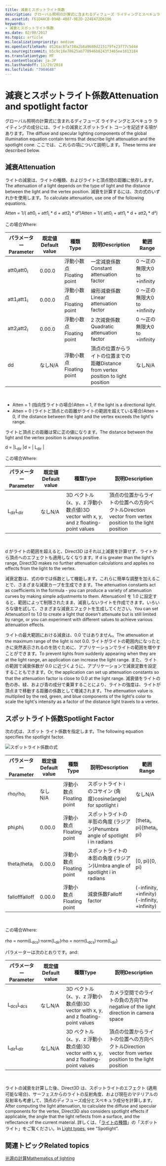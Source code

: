```yaml
---
title: 減衰とスポットライト係数
description: グローバル照明の計算式に含まれるディフューズ ライティングとスペキュラ ライティングの成分には、ライトの減衰とスポットライト コーンを記述する項があります。
ms.assetid: F61D4ACB-09AB-4087-9E2D-224E472D6196
keywords:
- 減衰とスポットライト係数
ms.date: 02/08/2017
ms.topic: article
ms.localizationpriority: medium
ms.openlocfilehash: 8126ac8fa738a2b8a9680d215179fe23f77c5d44
ms.sourcegitcommit: b5c9c18e70625ab770946b8243f3465ee1013184
ms.translationtype: MT
ms.contentlocale: ja-JP
ms.lasthandoff: 11/29/2018
ms.locfileid: "7984648"
---
```

# <a name="attenuation-and-spotlight-factor"></a><span data-ttu-id="84fe6-104">減衰とスポットライト係数</span><span class="sxs-lookup"><span data-stu-id="84fe6-104">Attenuation and spotlight factor</span></span>


<span data-ttu-id="84fe6-105">グローバル照明の計算式に含まれるディフューズ ライティングとスペキュラ ライティングの成分には、ライトの減衰とスポットライト コーンを記述する項があります。</span><span class="sxs-lookup"><span data-stu-id="84fe6-105">The diffuse and specular lighting components of the global illumination equation contain terms that describe light attenuation and the spotlight cone.</span></span> <span data-ttu-id="84fe6-106">ここでは、これらの項について説明します。</span><span class="sxs-lookup"><span data-stu-id="84fe6-106">These terms are described below.</span></span>

## <a name="span-idattenuationspanspan-idattenuationspanspan-idattenuationspanattenuation"></a><span data-ttu-id="84fe6-107"><span id="Attenuation"></span><span id="attenuation"></span><span id="ATTENUATION"></span>減衰</span><span class="sxs-lookup"><span data-stu-id="84fe6-107"><span id="Attenuation"></span><span id="attenuation"></span><span id="ATTENUATION"></span>Attenuation</span></span>


<span data-ttu-id="84fe6-108">ライトの減衰は、ライトの種類、およびライトと頂点間の距離に依存します。</span><span class="sxs-lookup"><span data-stu-id="84fe6-108">The attenuation of a light depends on the type of light and the distance between the light and the vertex position.</span></span> <span data-ttu-id="84fe6-109">減衰を計算するには、次の式のいずれかを使用します。</span><span class="sxs-lookup"><span data-stu-id="84fe6-109">To calculate attenuation, use one of the following equations.</span></span>

<span data-ttu-id="84fe6-110">Atten = 1/( att0<sub>i</sub> + att1<sub>i</sub> \* d + att2<sub>i</sub> \* d²)</span><span class="sxs-lookup"><span data-stu-id="84fe6-110">Atten = 1/( att0<sub>i</sub> + att1<sub>i</sub> \* d + att2<sub>i</sub> \* d²)</span></span>

<span data-ttu-id="84fe6-111">この場合</span><span class="sxs-lookup"><span data-stu-id="84fe6-111">Where:</span></span>

| <span data-ttu-id="84fe6-112">パラメーター</span><span class="sxs-lookup"><span data-stu-id="84fe6-112">Parameter</span></span>        | <span data-ttu-id="84fe6-113">既定値</span><span class="sxs-lookup"><span data-stu-id="84fe6-113">Default value</span></span> | <span data-ttu-id="84fe6-114">種類</span><span class="sxs-lookup"><span data-stu-id="84fe6-114">Type</span></span>           | <span data-ttu-id="84fe6-115">説明</span><span class="sxs-lookup"><span data-stu-id="84fe6-115">Description</span></span>                                     | <span data-ttu-id="84fe6-116">範囲</span><span class="sxs-lookup"><span data-stu-id="84fe6-116">Range</span></span>          |
|------------------|---------------|----------------|-------------------------------------------------|----------------|
| <span data-ttu-id="84fe6-117">att0<sub>i</sub></span><span class="sxs-lookup"><span data-stu-id="84fe6-117">att0<sub>i</sub></span></span> | <span data-ttu-id="84fe6-118">0.0</span><span class="sxs-lookup"><span data-stu-id="84fe6-118">0.0</span></span>           | <span data-ttu-id="84fe6-119">浮動小数点</span><span class="sxs-lookup"><span data-stu-id="84fe6-119">Floating point</span></span> | <span data-ttu-id="84fe6-120">一定減衰係数</span><span class="sxs-lookup"><span data-stu-id="84fe6-120">Constant attenuation factor</span></span>                     | <span data-ttu-id="84fe6-121">0 ～正の無限大</span><span class="sxs-lookup"><span data-stu-id="84fe6-121">0 to +infinity</span></span> |
| <span data-ttu-id="84fe6-122">att1<sub>i</sub></span><span class="sxs-lookup"><span data-stu-id="84fe6-122">att1<sub>i</sub></span></span> | <span data-ttu-id="84fe6-123">0.0</span><span class="sxs-lookup"><span data-stu-id="84fe6-123">0.0</span></span>           | <span data-ttu-id="84fe6-124">浮動小数点</span><span class="sxs-lookup"><span data-stu-id="84fe6-124">Floating point</span></span> | <span data-ttu-id="84fe6-125">線形減衰係数</span><span class="sxs-lookup"><span data-stu-id="84fe6-125">Linear attenuation factor</span></span>                       | <span data-ttu-id="84fe6-126">0 ～正の無限大</span><span class="sxs-lookup"><span data-stu-id="84fe6-126">0 to +infinity</span></span> |
| <span data-ttu-id="84fe6-127">att2<sub>i</sub></span><span class="sxs-lookup"><span data-stu-id="84fe6-127">att2<sub>i</sub></span></span> | <span data-ttu-id="84fe6-128">0.0</span><span class="sxs-lookup"><span data-stu-id="84fe6-128">0.0</span></span>           | <span data-ttu-id="84fe6-129">浮動小数点</span><span class="sxs-lookup"><span data-stu-id="84fe6-129">Floating point</span></span> | <span data-ttu-id="84fe6-130">2 次減衰係数</span><span class="sxs-lookup"><span data-stu-id="84fe6-130">Quadratic attenuation factor</span></span>                    | <span data-ttu-id="84fe6-131">0 ～正の無限大</span><span class="sxs-lookup"><span data-stu-id="84fe6-131">0 to +infinity</span></span> |
| <span data-ttu-id="84fe6-132">d</span><span class="sxs-lookup"><span data-stu-id="84fe6-132">d</span></span>                | <span data-ttu-id="84fe6-133">なし</span><span class="sxs-lookup"><span data-stu-id="84fe6-133">N/A</span></span>           | <span data-ttu-id="84fe6-134">浮動小数点</span><span class="sxs-lookup"><span data-stu-id="84fe6-134">Floating point</span></span> | <span data-ttu-id="84fe6-135">頂点の位置からライトの位置までの距離</span><span class="sxs-lookup"><span data-stu-id="84fe6-135">Distance from vertex position to light position</span></span> | <span data-ttu-id="84fe6-136">なし</span><span class="sxs-lookup"><span data-stu-id="84fe6-136">N/A</span></span>            |

 

-   <span data-ttu-id="84fe6-137">Atten = 1 (指向性ライトの場合)</span><span class="sxs-lookup"><span data-stu-id="84fe6-137">Atten = 1, if the light is a directional light.</span></span>
-   <span data-ttu-id="84fe6-138">Atten = 0 (ライトと頂点との距離がライトの範囲を超えている場合)</span><span class="sxs-lookup"><span data-stu-id="84fe6-138">Atten = 0, if the distance between the light and the vertex exceeds the light's range.</span></span>

<span data-ttu-id="84fe6-139">ライトと頂点との距離は常に正の値になります。</span><span class="sxs-lookup"><span data-stu-id="84fe6-139">The distance between the light and the vertex position is always positive.</span></span>

<span data-ttu-id="84fe6-140">d = |L<sub>dir</sub> |</span><span class="sxs-lookup"><span data-stu-id="84fe6-140">d = | L<sub>dir</sub> |</span></span>

<span data-ttu-id="84fe6-141">この場合</span><span class="sxs-lookup"><span data-stu-id="84fe6-141">Where:</span></span>

| <span data-ttu-id="84fe6-142">パラメーター</span><span class="sxs-lookup"><span data-stu-id="84fe6-142">Parameter</span></span>       | <span data-ttu-id="84fe6-143">既定値</span><span class="sxs-lookup"><span data-stu-id="84fe6-143">Default value</span></span> | <span data-ttu-id="84fe6-144">種類</span><span class="sxs-lookup"><span data-stu-id="84fe6-144">Type</span></span>                                             | <span data-ttu-id="84fe6-145">説明</span><span class="sxs-lookup"><span data-stu-id="84fe6-145">Description</span></span>                                                 |
|-----------------|---------------|--------------------------------------------------|-------------------------------------------------------------|
| <span data-ttu-id="84fe6-146">L<sub>dir</sub></span><span class="sxs-lookup"><span data-stu-id="84fe6-146">L<sub>dir</sub></span></span> | <span data-ttu-id="84fe6-147">なし</span><span class="sxs-lookup"><span data-stu-id="84fe6-147">N/A</span></span>           | <span data-ttu-id="84fe6-148">3D ベクトル (x、y、z 浮動小数点値)</span><span class="sxs-lookup"><span data-stu-id="84fe6-148">3D vector with x, y, and z floating-point values</span></span> | <span data-ttu-id="84fe6-149">頂点の位置からライトの位置への方向ベクトル</span><span class="sxs-lookup"><span data-stu-id="84fe6-149">Direction vector from vertex position to the light position</span></span> |

 

<span data-ttu-id="84fe6-150">d がライトの範囲を超えると、Direct3D はそれ以上減衰を計算せず、ライトから頂点へのエフェクトも適用しなくなります。</span><span class="sxs-lookup"><span data-stu-id="84fe6-150">If d is greater than the light's range, Direct3D makes no further attenuation calculations and applies no effects from the light to the vertex.</span></span>

<span data-ttu-id="84fe6-151">減衰定数は、式の中では係数として機能します。これらに簡単な調整を加えることで、さまざまな減衰カーブを生成できます。</span><span class="sxs-lookup"><span data-stu-id="84fe6-151">The attenuation constants act as coefficients in the formula - you can produce a variety of attenuation curves by making simple adjustments to them.</span></span> <span data-ttu-id="84fe6-152">Attenuation1 を 1.0 に設定すると、範囲によって制限されたまま、減衰しないライトを作成できます。いろいろな値を試して、さまざまな減衰エフェクトを生成してください。</span><span class="sxs-lookup"><span data-stu-id="84fe6-152">You can set Attenuation1 to 1.0 to create a light that doesn't attenuate but is still limited by range, or you can experiment with different values to achieve various attenuation effects.</span></span>

<span data-ttu-id="84fe6-153">ライトの最大範囲における減衰は、0.0 ではありません。</span><span class="sxs-lookup"><span data-stu-id="84fe6-153">The attenuation at the maximum range of the light is not 0.0.</span></span> <span data-ttu-id="84fe6-154">ライトがライトの範囲内になったときに突然表示されるのを防ぐために、アプリケーションでライトの範囲を増やすことができます。</span><span class="sxs-lookup"><span data-stu-id="84fe6-154">To prevent lights from suddenly appearing when they are at the light range, an application can increase the light range.</span></span> <span data-ttu-id="84fe6-155">また、ライトの範囲で減衰係数が 0.0 に近づくように、アプリケーションで減衰定数を設定することもできます。</span><span class="sxs-lookup"><span data-stu-id="84fe6-155">Or, the application can set up attenuation constants so that the attenuation factor is close to 0.0 at the light range.</span></span> <span data-ttu-id="84fe6-156">減衰値をライトの色の赤、緑、および青の成分で乗算することにより、ライトの強度は、ライトが頂点まで移動する距離の係数として増減されます。</span><span class="sxs-lookup"><span data-stu-id="84fe6-156">The attenuation value is multiplied by the red, green, and blue components of the light's color to scale the light's intensity as a factor of the distance light travels to a vertex.</span></span>

## <a name="span-idspotlight-factorspanspan-idspotlight-factorspanspan-idspotlight-factorspanspotlight-factor"></a><span data-ttu-id="84fe6-157"><span id="Spotlight-Factor"></span><span id="spotlight-factor"></span><span id="SPOTLIGHT-FACTOR"></span>スポットライト係数</span><span class="sxs-lookup"><span data-stu-id="84fe6-157"><span id="Spotlight-Factor"></span><span id="spotlight-factor"></span><span id="SPOTLIGHT-FACTOR"></span>Spotlight Factor</span></span>


<span data-ttu-id="84fe6-158">次の式は、スポット ライト係数を指定します。</span><span class="sxs-lookup"><span data-stu-id="84fe6-158">The following equation specifies the spotlight factor.</span></span>

![スポットライト係数の式](images/dx8light9.png)

| <span data-ttu-id="84fe6-160">パラメーター</span><span class="sxs-lookup"><span data-stu-id="84fe6-160">Parameter</span></span>         | <span data-ttu-id="84fe6-161">既定値</span><span class="sxs-lookup"><span data-stu-id="84fe6-161">Default value</span></span> | <span data-ttu-id="84fe6-162">種類</span><span class="sxs-lookup"><span data-stu-id="84fe6-162">Type</span></span>           | <span data-ttu-id="84fe6-163">説明</span><span class="sxs-lookup"><span data-stu-id="84fe6-163">Description</span></span>                              | <span data-ttu-id="84fe6-164">範囲</span><span class="sxs-lookup"><span data-stu-id="84fe6-164">Range</span></span>                    |
|-------------------|---------------|----------------|------------------------------------------|--------------------------|
| <span data-ttu-id="84fe6-165">rho<sub>i</sub></span><span class="sxs-lookup"><span data-stu-id="84fe6-165">rho<sub>i</sub></span></span>   | <span data-ttu-id="84fe6-166">なし</span><span class="sxs-lookup"><span data-stu-id="84fe6-166">N/A</span></span>           | <span data-ttu-id="84fe6-167">浮動小数点</span><span class="sxs-lookup"><span data-stu-id="84fe6-167">Floating point</span></span> | <span data-ttu-id="84fe6-168">スポットライト i のコサイン (角度)</span><span class="sxs-lookup"><span data-stu-id="84fe6-168">cosine(angle) for spotlight i</span></span>            | <span data-ttu-id="84fe6-169">なし</span><span class="sxs-lookup"><span data-stu-id="84fe6-169">N/A</span></span>                      |
| <span data-ttu-id="84fe6-170">phi<sub>i</sub></span><span class="sxs-lookup"><span data-stu-id="84fe6-170">phi<sub>i</sub></span></span>   | <span data-ttu-id="84fe6-171">0.0</span><span class="sxs-lookup"><span data-stu-id="84fe6-171">0.0</span></span>           | <span data-ttu-id="84fe6-172">浮動小数点</span><span class="sxs-lookup"><span data-stu-id="84fe6-172">Floating point</span></span> | <span data-ttu-id="84fe6-173">スポットライトの半影の角度 (ラジアン)</span><span class="sxs-lookup"><span data-stu-id="84fe6-173">Penumbra angle of spotlight i in radians</span></span> | <span data-ttu-id="84fe6-174">\[theta<sub>i</sub>, pi)</span><span class="sxs-lookup"><span data-stu-id="84fe6-174">\[theta<sub>i</sub>, pi)</span></span> |
| <span data-ttu-id="84fe6-175">theta<sub>i</sub></span><span class="sxs-lookup"><span data-stu-id="84fe6-175">theta<sub>i</sub></span></span> | <span data-ttu-id="84fe6-176">0.0</span><span class="sxs-lookup"><span data-stu-id="84fe6-176">0.0</span></span>           | <span data-ttu-id="84fe6-177">浮動小数点</span><span class="sxs-lookup"><span data-stu-id="84fe6-177">Floating point</span></span> | <span data-ttu-id="84fe6-178">スポットライトの本影の角度 (ラジアン)</span><span class="sxs-lookup"><span data-stu-id="84fe6-178">Umbra angle of spotlight i in radians</span></span>    | <span data-ttu-id="84fe6-179">\[0, pi)</span><span class="sxs-lookup"><span data-stu-id="84fe6-179">\[0, pi)</span></span>                 |
| <span data-ttu-id="84fe6-180">falloff</span><span class="sxs-lookup"><span data-stu-id="84fe6-180">falloff</span></span>           | <span data-ttu-id="84fe6-181">0.0</span><span class="sxs-lookup"><span data-stu-id="84fe6-181">0.0</span></span>           | <span data-ttu-id="84fe6-182">浮動小数点</span><span class="sxs-lookup"><span data-stu-id="84fe6-182">Floating point</span></span> | <span data-ttu-id="84fe6-183">減衰係数</span><span class="sxs-lookup"><span data-stu-id="84fe6-183">Falloff factor</span></span>                           | <span data-ttu-id="84fe6-184">(-infinity, +infinity)</span><span class="sxs-lookup"><span data-stu-id="84fe6-184">(-infinity, +infinity)</span></span>   |

 

<span data-ttu-id="84fe6-185">この場合</span><span class="sxs-lookup"><span data-stu-id="84fe6-185">Where:</span></span>

<span data-ttu-id="84fe6-186">rho = norm(L<sub>dcs</sub>)<sup>.</sup>norm(L<sub>dir</sub>)</span><span class="sxs-lookup"><span data-stu-id="84fe6-186">rho = norm(L<sub>dcs</sub>)<sup>.</sup>norm(L<sub>dir</sub>)</span></span>

<span data-ttu-id="84fe6-187">パラメーターは次のとおりです。</span><span class="sxs-lookup"><span data-stu-id="84fe6-187">and:</span></span>

| <span data-ttu-id="84fe6-188">パラメーター</span><span class="sxs-lookup"><span data-stu-id="84fe6-188">Parameter</span></span>       | <span data-ttu-id="84fe6-189">既定値</span><span class="sxs-lookup"><span data-stu-id="84fe6-189">Default value</span></span> | <span data-ttu-id="84fe6-190">種類</span><span class="sxs-lookup"><span data-stu-id="84fe6-190">Type</span></span>                                             | <span data-ttu-id="84fe6-191">説明</span><span class="sxs-lookup"><span data-stu-id="84fe6-191">Description</span></span>                                                 |
|-----------------|---------------|--------------------------------------------------|-------------------------------------------------------------|
| <span data-ttu-id="84fe6-192">L<sub>dcs</sub></span><span class="sxs-lookup"><span data-stu-id="84fe6-192">L<sub>dcs</sub></span></span> | <span data-ttu-id="84fe6-193">なし</span><span class="sxs-lookup"><span data-stu-id="84fe6-193">N/A</span></span>           | <span data-ttu-id="84fe6-194">3D ベクトル (x、y、z 浮動小数点値)</span><span class="sxs-lookup"><span data-stu-id="84fe6-194">3D vector with x, y, and z floating-point values</span></span> | <span data-ttu-id="84fe6-195">カメラ空間でのライトの負の方向</span><span class="sxs-lookup"><span data-stu-id="84fe6-195">The negative of the light direction in camera space</span></span>         |
| <span data-ttu-id="84fe6-196">L<sub>dir</sub></span><span class="sxs-lookup"><span data-stu-id="84fe6-196">L<sub>dir</sub></span></span> | <span data-ttu-id="84fe6-197">なし</span><span class="sxs-lookup"><span data-stu-id="84fe6-197">N/A</span></span>           | <span data-ttu-id="84fe6-198">3D ベクトル (x、y、z 浮動小数点値)</span><span class="sxs-lookup"><span data-stu-id="84fe6-198">3D vector with x, y, and z floating-point values</span></span> | <span data-ttu-id="84fe6-199">頂点の位置からライトの位置への方向ベクトル</span><span class="sxs-lookup"><span data-stu-id="84fe6-199">Direction vector from vertex position to the light position</span></span> |

 

<span data-ttu-id="84fe6-200">ライトの減衰を計算した後、Direct3D は、スポットライトのエフェクト (適用可能な場合)、サーフェスからのライトの反射角度、および現在のマテリアルの反射率も考慮して、頂点のディフューズ成分とスペキュラ成分を計算します。</span><span class="sxs-lookup"><span data-stu-id="84fe6-200">After computing the light attenuation, to calculate the diffuse and specular components for the vertex, Direct3D also considers spotlight effects if applicable, the angle that the light reflects from a surface, and the reflectance of the current material.</span></span> <span data-ttu-id="84fe6-201">詳しくは、「[ライトの種類](light-types.md)」の「スポットライト」をご覧ください。</span><span class="sxs-lookup"><span data-stu-id="84fe6-201">In [Light types](light-types.md), see "Spotlight".</span></span>

## <a name="span-idrelated-topicsspanrelated-topics"></a><span data-ttu-id="84fe6-202"><span id="related-topics"></span>関連トピック</span><span class="sxs-lookup"><span data-stu-id="84fe6-202"><span id="related-topics"></span>Related topics</span></span>


[<span data-ttu-id="84fe6-203">光源の計算</span><span class="sxs-lookup"><span data-stu-id="84fe6-203">Mathematics of lighting</span></span>](mathematics-of-lighting.md)

 

 




